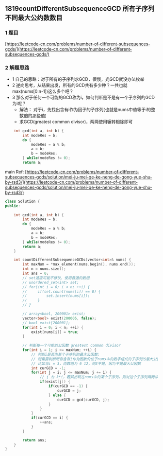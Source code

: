 ## 1819countDifferentSubsequenceGCD 所有子序列不同最大公约数数目

### 1 题目
[https://leetcode-cn.com/problems/number-of-different-subsequences-gcds/](https://leetcode-cn.com/problems/number-of-different-subsequences-gcds/)


### 2 解题思路
- 1 自己的思路：对于所有的子序列求GCD，很慢，光GCD就没办法枚举
- 2 逆向思考，从结果出发，所有的GCD共有多少种？一共也就max(nums[0:n-1])这么多个吧？
- 3 那么对于任何一个可能的GCD称为i，如何判断是不是有一个子序列的GCD为i呢？
  - 解法： 对于i，先找出含有i作为因子的子序列(也就是nums中值等于i的整数倍的那些值)
  - 求GCD(greatest common divisor)，两两使用辗转相除即可
```cpp
    int gcd(int a, int b) {
        int modeRes = b;
        do {
            modeRes = a % b;
            a = b;
            b = modeRes;
        } while(modeRes != 0); 
        return a; 
```
main Ref: [https://leetcode-cn.com/problems/number-of-different-subsequences-gcds/solution/mei-ju-mei-ge-ke-neng-de-gong-yue-shu-by-rsd3/](https://leetcode-cn.com/problems/number-of-different-subsequences-gcds/solution/mei-ju-mei-ge-ke-neng-de-gong-yue-shu-by-rsd3/)
```cpp
class Solution {
public:
    
    int gcd(int a, int b) {
        int modeRes = b;
        do {
            modeRes = a % b;
            a = b;
            b = modeRes;
        } while(modeRes != 0); 
        return a; 
    }

    int countDifferentSubsequenceGCDs(vector<int>& nums) {
        int maxNum = *max_element(nums.begin(), nums.end());
        int n = nums.size();
        int ans = 0;
        // set速度可能不够快，使用普通的数组
        // unordered_set<int> set;
        // for(int i = 0; i < n; ++i) {
        //     if(set.count(nums[i]) == 0) {
        //         set.insert(nums[i]);
        //     }
        // }

        // array<bool, 200001> exist;
        vector<bool> exist(200005, false);
        // bool exist[200001];
        for(int i = 0; i < n; ++i) {
            exist[nums[i]] = true;
        }
        
        // 判断每一个可能的公因数 greatest common divisor
        for(int i = 1; i <= maxNum; ++i) {
            // 判断i是否为某个子序列的最大公因数:
            // 则需要判断所有含有i作为因数的位于nums中的数字组成的子序列的最大公因数是否为i
            // 比如当i = 3，而数组为 6 12，则3不是，因为不是最大公因数
            int curGCD = -1; 
            for(int j = i; j <= maxNum; j += i) {
                // j 为 k*i，若其出现在nums中的某个子序列，则对这个子序列两两求gcd
                if(exist[j]) {
                    if(curGCD == -1) {
                        curGCD = j;
                    } else {
                        curGCD = gcd(curGCD, j);
                    }
                }
            }
            if(curGCD == i) {
                ++ans;
            }
        }

        return ans;
    }
}
```